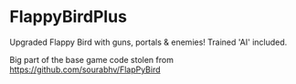 # FlappyBirdPlus
Upgraded Flappy Bird with guns, portals & enemies! Trained 'AI' included.

Big part of the base game code stolen from https://github.com/sourabhv/FlapPyBird